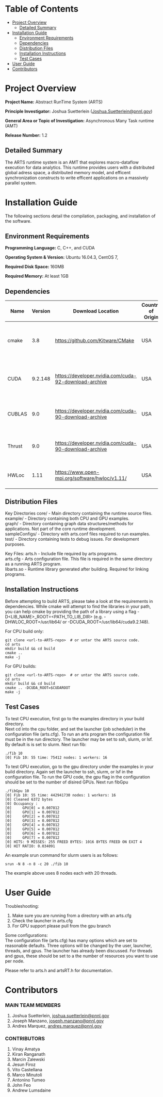 Table of Contents
=================

*   [Project Overview](#project-overview)
    *   [Detailed Summary](#detailed-summary)
*   [Installation Guide](#installation-guide)
    *   [Environment Requirements](#environment-requirements)
    *   [Dependencies](#dependencies)
    *   [Distribution Files](#distrubution-files)
    *   [Installation Instructions](#installation-instructions)
    *   [Test Cases](#test-cases)
*   [User Guide](#user-guide)
*   [Contributors](#contributors)

Project Overview
================

**Project Name:** Abstract RunTime System (ARTS)

**Principle Investigator:** Joshua Suetterlein (Joshua.Suetterlein@pnnl.gov)

**General Area or Topic of Investigation:** Asynchronous Many Task runtime (AMT)

**Release Number:** 1.2

Detailed Summary
----------------

The ARTS runtime system is an AMT that explores macro-dataflow execution for data analytics.  This runtime provides users
with a distributed global adress space, a distributed memory model, and efficent synchronization constructs to write
efficent applications on a massively parallel system.

Installation Guide
==================

The following sections detail the compilation, packaging, and installation of the software.

Environment Requirements
------------------------

**Programming Language:** C, C++, and CUDA

**Operating System & Version:** Ubuntu 16.04.3, CentOS 7, 

**Required Disk Space:** 160MB

**Required Memory:** At least 1GB

Dependencies
------------

| Name | Version | Download Location | Country of Origin | Optional/Required | Special Instructions |
| ---- | ------- | ----------------- | ----------------- | ----------------- | -------------------- |
| cmake | 3.8 | https://github.com/Kitware/CMake | USA | Required | Must use 3.8 or above for CUDA language support | 
| CUDA | 9.2.148 | https://developer.nvidia.com/cuda-92-download-archive | USA | Required | Tested with CUDA 9.2. Please check OS CUDA combination |
| CUBLAS | 9.0 | https://developer.nvidia.com/cuda-90-download-archive | USA | Optional | Typically ships with CUDA or CUDA Toolkit. |
| Thrust | 9.0 | https://developer.nvidia.com/cuda-90-download-archive | USA | Optional | Typically ships with CUDA or CUDA Toolkit. |
| HWLoc | 1.11 | https://www.open-mpi.org/software/hwloc/v1.11/ | USA | Optional | New versions not yet supported | 
Distribution Files
------------------

Key Directories
core/ - Main directory containing the runtime source files.  
example/ - Directory containing both CPU and GPU examples.  
graph/ - Directory containing graph data structures/methods for applications.  Not part of the core runtime development.  
sampleConfigs/ - Directory with arts.conf files required to run examples.  
test/ - Directory containing tests to debug issues.  For development purposes.  

Key Files:
arts.h - Include file required by arts programs.  
arts.cfg - Arts configuration file.  This file is required in the same directory as a running ARTS program.  
libarts.so - Runtime library generated after building.  Required for linking programs.  


Installation Instructions
-------------------------

Before attempting to build ARTS, please take a look at the requirements in dependencies.  While cmake will attempt to find the libraries in your path, you can help cmake by providing the path of a library using a flag -D<LIB_NAME>_ROOT=<PATH_TO_LIB_DIR> (e.g. -DHWLOC_ROOT=/usr/lib64/ or -DCUDA_ROOT=/usr/lib64/cuda9.2.148).

For CPU build only:
```
git clone <url-to-ARTS-repo>  # or untar the ARTS source code.
cd arts
mkdir build && cd build
cmake ..
make -j
```

For GPU builds:
```
git clone <url-to-ARTS-repo>  # or untar the ARTS source code.
cd arts
mkdir build && cd build
cmake .. -DCUDA_ROOT=$CUDAROOT
make -j
```

Test Cases
----------

To test CPU execution, first go to the examples directory in your build directory.  
Next cd into the cpu folder, and set the launcher (job scheduler) in the configuration file (arts.cfg).
To run an arts program the configuration file must be in the run directory.
The launcher may be set to ssh, slurm, or lsf.  By default is is set to slurm.
Next run fib:
```
./fib 10
[0] Fib 10: 55 time: 75412 nodes: 1 workers: 16
```

To test GPU execution, go to the gpu directory under the examples in your build directory.
Again set the launcher to ssh, slurm, or lsf in the configuration file.
To run the GPU code, the gpu flag in the configuration should be set to the number of disired GPUs.
Next run fibGpu
```
./fibGpu 10
[0] Fib 10: 55 time: 442941730 nodes: 1 workers: 16
[0] Cleaned 6372 bytes
[0] Occupancy :
[0] 	GPU[0] = 0.007812
[0] 	GPU[1] = 0.007812
[0] 	GPU[2] = 0.007812
[0] 	GPU[3] = 0.007812
[0] 	GPU[4] = 0.007812
[0] 	GPU[5] = 0.007812
[0] 	GPU[6] = 0.007812
[0] 	GPU[7] = 0.007812
[0] HITS: 9 MISSES: 255 FREED BYTES: 1016 BYTES FREED ON EXIT 4
[0] HIT RATIO: 0.034091

```

An example srun command for slurm users is as follows:
```
srun -N 8 -n 8 -c 20 ./fib 10
```
The example above uses 8 nodes each with 20 threads.

User Guide
==========

Troubleshooting:  

1. Make sure you are running from a directory with an arts.cfg
2. Check the launcher in arts.cfg
3. For GPU support please pull from the gpu branch

Some configurations:  
The configuration file (arts.cfg) has many options which are set to reasonable defaults.  Three options will be changed by the user, launcher, threads, and gpus.  The launcher has already been discussed.  For threads and gpus, these should be set to a the number of resources you want to use per node.
  
Please refer to arts.h and artsRT.h for documentation.  

Contributors
============

### MAIN TEAM MEMBERS

1. Joshua Suetterlein, joshua.suetterlein@pnnl.gov
2. Joseph Manzano, joseph.manzano@pnnl.gov
3. Andres Marquez, andres.marquez@pnnl.gov

### CONTRIBUTORS

1. Vinay Amatya
2. Kiran Ranganath
3. Marcin Zalewski
4. Jesun Firoz
5. Vito Castellana
6. Marco Minutoli
7. Antonino Tumeo
8. John Feo
9. Andrew Lumsdaine